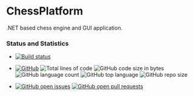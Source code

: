 ﻿# ChessPlatform
.NET based chess engine and GUI application.

### Status and Statistics

- [![Build status](https://ci.appveyor.com/api/projects/status/8qycdlyo78m3jq0a?svg=true)](https://ci.appveyor.com/project/HarinezumiSama/chessplatform)

<!--
- ![GitHub commits since latest release (by SemVer)](https://img.shields.io/github/commits-since/HarinezumiSama/ChessPlatform/latest)
-->

- [![GitHub](https://img.shields.io/github/license/HarinezumiSama/ChessPlatform)](https://github.com/HarinezumiSama/ChessPlatform/blob/master/LICENSE) ![Total lines of code](https://img.shields.io/tokei/lines/github/HarinezumiSama/ChessPlatform) ![GitHub code size in bytes](https://img.shields.io/github/languages/code-size/HarinezumiSama/ChessPlatform) ![GitHub language count](https://img.shields.io/github/languages/count/HarinezumiSama/ChessPlatform) ![GitHub top language](https://img.shields.io/github/languages/top/HarinezumiSama/ChessPlatform) ![GitHub repo size](https://img.shields.io/github/repo-size/HarinezumiSama/ChessPlatform)

- [![GitHub open issues](https://img.shields.io/github/issues-raw/HarinezumiSama/ChessPlatform)](https://github.com/HarinezumiSama/ChessPlatform/issues?q=is%3Aissue+is%3Aopen) [![GitHub open pull requests](https://img.shields.io/github/issues-pr-raw/HarinezumiSama/ChessPlatform)](https://github.com/HarinezumiSama/ChessPlatform/pulls?q=is%3Apr+is%3Aopen)
